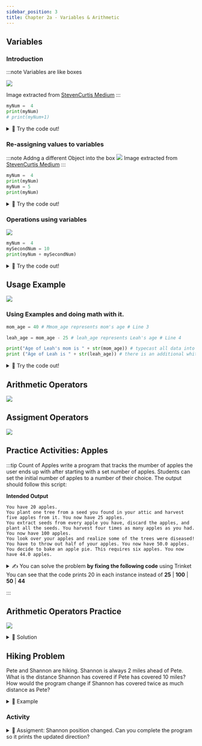 ```yaml
---
sidebar_position: 3
title: Chapter 2a - Variables & Arithmetic
---
```


## Variables

### Introduction


:::note Variables are like boxes

<!-- ![](../../static/img/2022-05-04-03-07-10.png) -->
![](../../static/img/2022-05-04-03-21-48.png)

Image extracted from [StevenCurtis Medium](https://stevenpcurtis.medium.com/what-is-a-variable-3447ac1331b9)
:::

```python
myNum =  4
print(myNum)
# print(myNum+1)
```

<details>
<summary>
🧪 Try the code out! 
</summary>
<iframe src="https://trinket.io/embed/python/b2edae9fe5" width="100%" height="300" frameborder="0" marginwidth="0" marginheight="0" allowfullscreen></iframe>

</details>

### Re-assigning values to variables

:::note Addng a different Object into the box
![](../../static/img/2022-05-04-03-21-09.png)
Image extracted from [StevenCurtis Medium](https://stevenpcurtis.medium.com/what-is-a-variable-3447ac1331b9)
:::

```python
myNum =  4 
print(myNum) 
myNum = 5
print(myNum) 
```


<details>
<summary>
🧪 Try the code out! 
</summary>
<iframe src="https://trinket.io/embed/python/81a661f2eb" width="100%" height="300" frameborder="0" marginwidth="0" marginheight="0" allowfullscreen></iframe>

</details>


### Operations using variables
![](../../static/img/2022-05-04-03-26-20.png)
```python
myNum =  4
mySecondNum = 10
print(myNum + mySecondNum) 
```

<details>
<summary>
🧪 Try the code out! 
</summary>
<iframe src="https://trinket.io/embed/python/02335cd571" width="100%" height="300" frameborder="0" marginwidth="0" marginheight="0" allowfullscreen></iframe>

</details>



## Usage Example

![](../../static/img/2022-04-26-20-14-58.png)

### Using Examples and doing math with it.
```python
mom_age = 40 # Mmom_age represents mom's age # Line 3

leah_age = mom_age - 25 # leah_age represents Leah's age # Line 4

print("Age of Leah's mom is " + str(mom_age)) # typecast all data into string type    # Line 5
print ("Age of Leah is " + str(leah_age)) # there is an additional whitespace in the text to improve readablity # Line 6
```

<details>
<summary>
🧪 Try the code out! 
</summary>
<iframe src="https://trinket.io/embed/python3/7f0196f87d" width="100%" height="300" frameborder="0" marginwidth="0" marginheight="0" allowfullscreen></iframe>

</details>



## Arithmetic Operators

![](../../static/img/2022-04-26-20-29-18.png)





## Assigment Operators

![](../../static/img/2022-04-26-20-30-36.png)



## Practice Activities: Apples

:::tip Count of Apples
write a program that tracks the mumber of apples the user ends up with after starting with a set number of apples. Students  can set the initial number of apples to a number of their choice. The output should follow this script:

**Intended Output**
```Output
You have 20 apples.
You plant one tree from a seed you found in your attic and harvest five apples from it. You now have 25 apples.
You extract seeds from every apple you have, discard the apples, and plant all the seeds. You harvest four times as many apples as you had. You now have 100 apples.
You look over your apples and realize some of the trees were diseased! You have to throw out half of your apples. You now have 50.0 apples.
You decide to bake an apple pie. This requires six apples. You now have 44.0 apples.
```

<details>
<summary>
✍  You can solve the problem <b>by fixing the following code</b> using Trinket
You can see that the code prints 20 in each instance instead of <b>25</b> | <b>100</b> | <b>50</b> | <b>44</b>
</summary>
<iframe src="https://trinket.io/embed/python/f596202714" width="100%" height="600" frameborder="0" marginwidth="0" marginheight="0" allowfullscreen></iframe>

</details>

:::

## Arithmetic Operators Practice

![](../../static/img/2022-04-26-20-35-32.png)


<details>
<summary>
📒 Solution
</summary>
<iframe src="https://trinket.io/embed/python3/85939a160b" width="100%" height="600" frameborder="0" marginwidth="0" marginheight="0" allowfullscreen></iframe>

</details>

## Hiking Problem
Pete and Shannon are hiking. Shannon is always 2 miles ahead of Pete. What is the distance Shannon has covered if Pete has covered 10 miles? How would the program change if Shannon has covered twice as much distance as Pete?


<details>
<summary>
📒 Example
</summary>
<iframe src="https://trinket.io/embed/python3/b65afedb60" width="100%" height="600" frameborder="0" marginwidth="0" marginheight="0" allowfullscreen></iframe>

</details>

### Activity
<details>
<summary>
📝 Assigment: Shannon position changed. Can you complete the program so it prints the updated direction?
</summary>
<iframe src="https://trinket.io/embed/python3/0eb7a60624" width="100%" height="600" frameborder="0" marginwidth="0" marginheight="0" allowfullscreen></iframe>

</details>
















